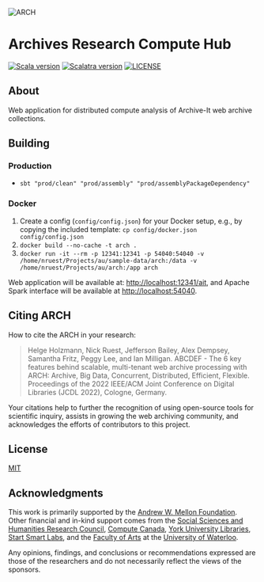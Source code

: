 ![ARCH](https://user-images.githubusercontent.com/218561/163210935-fba83e09-56f5-486d-a13f-368a63a66b82.png)

# Archives Research Compute Hub

[![Scala version](https://img.shields.io/badge/Scala%20version-2.12.8-blue)](https://scala-lang.org/)
[![Scalatra version](https://img.shields.io/badge/Scalatra%20version-2.5.4-blue)](https://scalatra.org/)
[![LICENSE](https://img.shields.io/badge/license-MIT-blue.svg?style=flat-square)](./LICENSE)

## About

Web application for distributed compute analysis of Archive-It web archive collections.

## Building

### Production

* `sbt "prod/clean" "prod/assembly" "prod/assemblyPackageDependency"`

### Docker

1. Create a config (`config/config.json`) for your Docker setup, e.g., by copying the included template: `cp config/docker.json config/config.json`
2. `docker build --no-cache -t arch .`
3. `docker run -it --rm -p 12341:12341 -p 54040:54040 -v /home/nruest/Projects/au/sample-data/arch:/data -v /home/nruest/Projects/au/arch:/app arch`

Web application will be available at: [http://localhost:12341/ait](http://localhost:12341/ait), and Apache Spark interface will be available at [http://localhost:54040](http://localhost:54040).

## Citing ARCH

How to cite the ARCH in your research:

> Helge Holzmann, Nick Ruest, Jefferson Bailey, Alex Dempsey, Samantha Fritz, Peggy Lee, and Ian Milligan. ABCDEF - The 6 key features behind scalable, multi-tenant web archive processing with ARCH: Archive, Big Data, Concurrent, Distributed, Efficient, Flexible. Proceedings of the 2022 IEEE/ACM Joint Conference on Digital Libraries (JCDL 2022), Cologne, Germany.

Your citations help to further the recognition of using open-source tools for scientific inquiry, assists in growing the web archiving community, and acknowledges the efforts of contributors to this project.

## License

[MIT](/LICENSE)

## Acknowledgments

This work is primarily supported by the [Andrew W. Mellon Foundation](https://mellon.org/). Other financial and in-kind support comes from the [Social Sciences and Humanities Research Council](http://www.sshrc-crsh.gc.ca/), [Compute Canada](https://www.computecanada.ca/), [York University Libraries](https://www.library.yorku.ca/web/), [Start Smart Labs](http://www.startsmartlabs.com/), and the [Faculty of Arts](https://uwaterloo.ca/arts/) at the [University of Waterloo](https://uwaterloo.ca/).

Any opinions, findings, and conclusions or recommendations expressed are those of the researchers and do not necessarily reflect the views of the sponsors.
